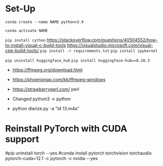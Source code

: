 # Set-Up

`conda create --name NAME python=3.9` 

`conda activate NAME`

`pip install cython`
https://stackoverflow.com/questions/40504552/how-to-install-visual-c-build-tools
https://visualstudio.microsoft.com/visual-cpp-build-tools/
``pip install -r requirements.txt``
``pip install ipykernel ``

``pip uninstall huggingface_hub``
``pip install huggingface-hub==0.20.3``
- https://ffmpeg.org/download.html 
- https://phoenixnap.com/kb/ffmpeg-windows



- https://strawberryperl.com/ perl
- Changed python3 -> python
- python diarize.py -a "Id 13.m4a"


# Reinstall PyTorch with CUDA support
#pip uninstall torch --yes
#conda install pytorch torchvision torchaudio pytorch-cuda=12.1 -c pytorch -c nvidia --yes